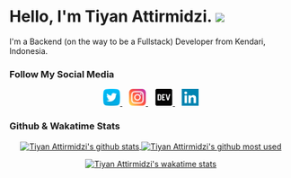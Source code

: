 # Hello, I'm Tiyan Attirmidzi. <img src="https://raw.githubusercontent.com/MartinHeinz/MartinHeinz/master/wave.gif" width="30px">

I'm a Backend (on the way to be a Fullstack) Developer from Kendari, Indonesia.

### Follow My Social Media
<p align='center'>
    <a href="https://twitter.com/onggolll" target="_blank">
        <img height="30" src="https://github.com/tiyan-attirmidzi/tiyan-attirmidzi/blob/master/assets/images/twitter.svg?raw=true">
    </a>
    &nbsp;&nbsp;
    <a href="https://instagram.com/tiyan.attirmidzi" target="_blank">
        <img height="30" src="https://github.com/tiyan-attirmidzi/tiyan-attirmidzi/blob/master/assets/images/instagram.svg?raw=true">
    </a>
    &nbsp;&nbsp;
    <a href="https://dev.to/tiyanattirmidzi" target="_blank">
        <img height="30" src="https://github.com/tiyan-attirmidzi/tiyan-attirmidzi/blob/master/assets/images/devto.svg?raw=true">
    </a>
    &nbsp;&nbsp;
    <a href="https://www.linkedin.com/in/tiyan-attirmidzi-223475156/" target="_blank">
        <img height="30" src="https://github.com/tiyan-attirmidzi/tiyan-attirmidzi/blob/master/assets/images/linkedin.svg?raw=true">
    </a>
</div>

### Github & Wakatime Stats

<div align="center">
    <a href="https://github-readme-stats.vercel.app/api?username=tiyan-attirmidzi&count_private=true&show_icons=true&theme=react" target="_BLANK">
        <img align="center" src="https://github-readme-stats.vercel.app/api?username=tiyan-attirmidzi&count_private=true&show_icons=true&theme=react" alt="Tiyan Attirmidzi's github stats" />
    </a>
    <a href="https://github-readme-stats.vercel.app/api/top-langs/?username=tiyan-attirmidzi&show_icons=true&theme=react&layout=compact">
        <img align="center" src="https://github-readme-stats.vercel.app/api/top-langs/?username=tiyan-attirmidzi&show_icons=true&theme=react&layout=compact" alt="Tiyan Attirmidzi's github most used" />
    </a>
</div>

<p></p>

<div align="center">
    <a href="https://github-readme-stats.vercel.app/api/wakatime/?username=tiyanattirmidzi&show_icons=true&theme=react">
        <img src="https://github-readme-stats.vercel.app/api/wakatime/?username=tiyanattirmidzi&show_icons=true&theme=react" alt="Tiyan Attirmidzi's wakatime stats" />
    </a>
</div>